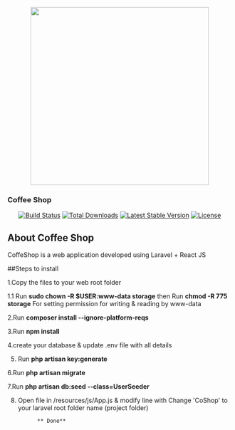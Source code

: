 <p align="center"><a href="https://laravel.com" target="_blank"><img src="https://raw.githubusercontent.com/laravel/art/master/logo-lockup/5%20SVG/2%20CMYK/1%20Full%20Color/laravel-logolockup-cmyk-red.svg" width="400"></a></p>
<h3> Coffee Shop</h3>
<p align="center">
<a href="https://travis-ci.org/laravel/framework"><img src="https://travis-ci.org/laravel/framework.svg" alt="Build Status"></a>
<a href="https://packagist.org/packages/laravel/framework"><img src="https://img.shields.io/packagist/dt/laravel/framework" alt="Total Downloads"></a>
<a href="https://packagist.org/packages/laravel/framework"><img src="https://img.shields.io/packagist/v/laravel/framework" alt="Latest Stable Version"></a>
<a href="https://packagist.org/packages/laravel/framework"><img src="https://img.shields.io/packagist/l/laravel/framework" alt="License"></a>
</p>

## About Coffee Shop 

CoffeShop is a web application developed using Laravel + React JS

##Steps to install

1.Copy the files to your web root folder  
 
 1.1 Run **sudo chown -R $USER:www-data storage** then Run **chmod -R 775 storage**  For setting permission for writing & reading by www-data
 


2.Run **composer install  --ignore-platform-reqs**


3.Run **npm install**

4.create your database & update .env file with all details

5. Run **php artisan key:generate**

6.Run **php artisan migrate**

7.Run  **php artisan db:seed --class=UserSeeder**

8. Open file in /resources/js/App.js   & modify line with  **<Router basename="/CoShop">** Change 'CoShop' to your laravel root folder name (project folder)
    
    
             ** Done**



